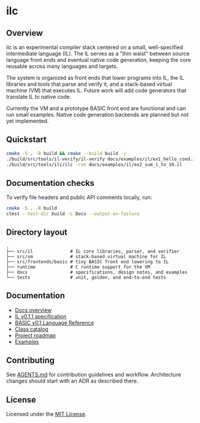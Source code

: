 # ilc

## Overview
ilc is an experimental compiler stack centered on a small, well-specified intermediate language (IL). The IL serves as a "thin waist" between source language front ends and eventual native code generation, keeping the core reusable across many languages and targets.

The system is organized as front ends that lower programs into IL, the IL libraries and tools that parse and verify it, and a stack-based virtual machine (VM) that executes IL. Future work will add code generators that translate IL to native code.

Currently the VM and a prototype BASIC front end are functional and can run small examples. Native code generation backends are planned but not yet implemented.

## Quickstart
```sh
cmake -S . -B build && cmake --build build -j
./build/src/tools/il-verify/il-verify docs/examples/il/ex1_hello_cond.il
./build/src/tools/ilc/ilc -run docs/examples/il/ex2_sum_1_to_10.il
```

## Documentation checks

To verify file headers and public API comments locally, run:

```sh
cmake -S . -B build
ctest --test-dir build -L Docs --output-on-failure
```

## Directory layout
```
.
├── src/il              # IL core libraries, parser, and verifier
├── src/vm              # stack-based virtual machine for IL
├── src/frontends/basic # tiny BASIC front end lowering to IL
├── runtime             # C runtime support for the VM
├── docs                # specifications, design notes, and examples
└── tests               # unit, golden, and end-to-end tests
```

## Documentation
- [Docs overview](docs/README.md)
- [IL v0.1.1 specification](docs/il-spec.md)
- [BASIC v0.1 Language Reference](docs/basic-language-reference.md)
- [Class catalog](docs/class-catalog.md)
- [Project roadmap](docs/roadmap.md)
- [Examples](docs/examples/)

## Contributing
See [AGENTS.md](AGENTS.md) for contribution guidelines and workflow. Architecture changes should start with an ADR as described there.

## License
Licensed under the [MIT License](LICENSE).
